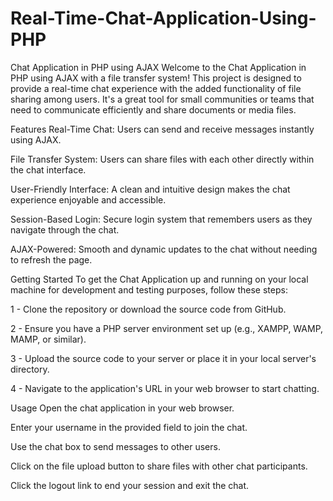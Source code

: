 # Real-Time-Chat-Application-Using-PHP
Chat Application in PHP using AJAX
Welcome to the Chat Application in PHP using AJAX with a file transfer system! This project is designed to provide a real-time chat experience with the added functionality of file sharing among users. It's a great tool for small communities or teams that need to communicate efficiently and share documents or media files.

Features
Real-Time Chat: Users can send and receive messages instantly using AJAX.

File Transfer System: Users can share files with each other directly within the chat interface.

User-Friendly Interface: A clean and intuitive design makes the chat experience enjoyable and accessible.

Session-Based Login: Secure login system that remembers users as they navigate through the chat.

AJAX-Powered: Smooth and dynamic updates to the chat without needing to refresh the page.

Getting Started
To get the Chat Application up and running on your local machine for development and testing purposes, follow these steps:

1 - Clone the repository or download the source code from GitHub.

2 - Ensure you have a PHP server environment set up (e.g., XAMPP, WAMP, MAMP, or similar).

3 - Upload the source code to your server or place it in your local server's directory.

4 - Navigate to the application's URL in your web browser to start chatting.

Usage
Open the chat application in your web browser.

Enter your username in the provided field to join the chat.

Use the chat box to send messages to other users.

Click on the file upload button to share files with other chat participants.

Click the logout link to end your session and exit the chat.
